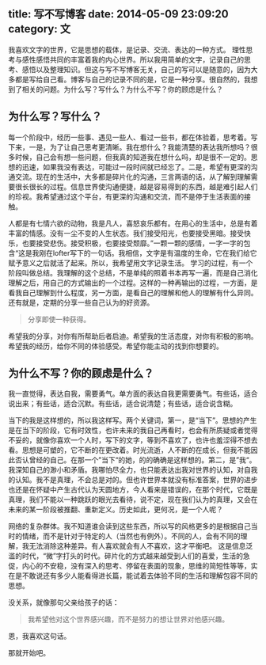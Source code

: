 title:  写不写博客
date: 2014-05-09 23:09:20
category: 文​
---
  我喜欢文字的世界，它是思想的载体，是记录、交流、表达的一种方式。 理性思考与感性感悟共同的丰富着我的内心世界。所以我用简单的文字，记录自己的思考、感悟以及整理知识。但这与写不写博客无关，自己的写可以是随意的，因为大多都是写给自己看。博客与自己的记录不同的是，它是一种分享。很自然的，我想到了相关的问题。为什么写？写什么？为什么不写？你的顾虑是什么？
<!--more-->
## 为什么写？写什么？

  每一个阶段中，经历一些事、遇见一些人、看过一些书，都在体验着，思考着。写下来，一是，为了让自己思考更清晰。我在想什么？我能清楚的表达我所想吗？很多时候，自己会有想一些问题，但我真的知道我在想什么吗，却是很不一定的。思想的迅速，如果我没有表达，可能过一段时间就已经忘了。二是，希望有更深的沟通交流。现在的生活中，大多都是碎片化的沟通，三言两语的话，从了解到理解需要很长很长的过程。信息世界使沟通便捷，越是容易得到的东西，越是难引起人们的珍视。我希望通过这个平台，有更深的沟通和交流，而不是停于生活表面的接触。
  
  人都是有七情六欲的动物，我是凡人，喜怒哀乐都有。在用心的生活中，总是有着丰富的情感。没有一尘不变的人生状态。我们接受阳光，也要接受黑暗。接受快乐，也要接受悲伤。接受积极，也要接受颓靡。”一颗一颗的感情，一字一字的包含“这是我刚在lofter写下的一句话。我相信，文字是有温度的生命，它在我们给它赋予意义之后就活了起来。所以，我希望用文字记录生活。
  学习的过程，有一个阶段叫做总结。我理解的这个总结，不是单纯的照着书本再写一遍，而是自己消化理解之后，用自己的方式输出的一个过程。这样的一种再输出的过程，一方面，是看我自己理解到什么程度，另一方面，是看自己的理解和他人的理解有什么异同。还有就是，定期的分享一些自己认为的好资源。
  
  >分享即使一种获得。
    
  希望我的分享，对你有所帮助后者启迪。希望我的生活态度，对你有积极的影响。希望我的经历，给你不同的体验感受。希望你能主动的找到你想要的。

## 为什么不写？你的顾虑是什么？

  我一直觉得，表达自我，需要勇气。单方面的表达自我更需要勇气。有些话，适合说出来；有些话，适合沉默。有些话，适合说清楚；有些话，适合说含糊。
  
  当下的我是这样想的，所以我这样写。两个关键词，第一，是“当下”。思想的产生是在当下的阶段，它有时效性，也许未来的我自己再看时，也会有所质疑或者觉得不妥的，就像你喜欢一个人时，写下的文字，等到不喜欢了，也许也羞涩得不想去看。思想是可塑的，它不断的在更改着。时光流逝，人不断的在成长，但我不能因此否认曾经的自己。在那一个”当下“的她，的的确确是这样想的。第二，是”我“。我深知自己的渺小和矛盾。我哪怕尽全力，也只能表达出我对世界的认知，对自我的认知。我不是真理，不会总是对的。但也许世界本就没有标准答案，世界的进步也还是在怀疑中产生古代认为天圆地方，今人看来是错误的，在那个时代，它既是真理，我们不能以一种跳跃的眼光去看待，说不定，现在我们认为的真理，又会在未来的某一阶段被推翻、重新定义。历史如此，更何况，是一个人呢？
  
  网络的复杂群体。我不知道谁会读到这些东西，所以写的风格更多的是根据自己当时的情绪，而不是针对于特定的人（当然也有例外）。不同的人，会有不同的理解，我无法消除这种差异。有人喜欢就会有人不喜欢，这才平衡吧。
 这是信息泛滥的时代，“微”字打头的时代。碎片化的方式越来越受到人们的喜爱，生活的急促，内心的不安稳，没有深入的思考、停留在表面的现象，思维的简短性等等，实在是不敢说还有多少人能看得进长篇，能试着去体验不同的生活和理解包容不同的思想。
 
  没关系，就像那句父亲给孩子的话：
  >我希望他对这个世界感兴趣，而不是努力的想让世界对他感兴趣。
  
  恩，我喜欢这句话。
  
  那就开始吧。
  